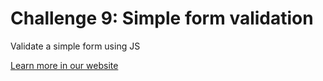 # Challenge 9: Simple form validation

Validate a simple form using JS

[Learn more in our website](https://bark.codecorgi.co/c/challenges)
